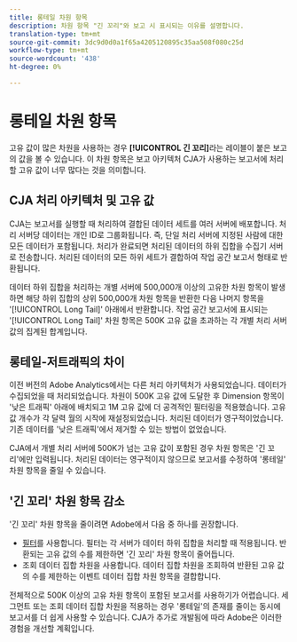 ```yaml
---
title: 롱테일 차원 항목
description: 차원 항목 "긴 꼬리"와 보고 시 표시되는 이유를 설명합니다.
translation-type: tm+mt
source-git-commit: 3dc9d0d0a1f65a4205120895c35aa508f080c25d
workflow-type: tm+mt
source-wordcount: '438'
ht-degree: 0%

---
```



# 롱테일 차원 항목

고유 값이 많은 차원을 사용하는 경우 **[!UICONTROL 긴 꼬리]**&#x200B;라는 레이블이 붙은 보고의 값을 볼 수 있습니다. 이 차원 항목은 보고 아키텍처 CJA가 사용하는 보고서에 처리할 고유 값이 너무 많다는 것을 의미합니다.

## CJA 처리 아키텍처 및 고유 값

CJA는 보고서를 실행할 때 처리하여 결합된 데이터 세트를 여러 서버에 배포합니다. 처리 서버당 데이터는 개인 ID로 그룹화됩니다. 즉, 단일 처리 서버에 지정된 사람에 대한 모든 데이터가 포함됩니다. 처리가 완료되면 처리된 데이터의 하위 집합을 수집기 서버로 전송합니다. 처리된 데이터의 모든 하위 세트가 결합하여 작업 공간 보고서 형태로 반환됩니다.

데이터 하위 집합을 처리하는 개별 서버에 500,000개 이상의 고유한 차원 항목이 발생하면 해당 하위 집합의 상위 500,000개 차원 항목을 반환한 다음 나머지 항목을 &#39;[!UICONTROL Long Tail]&#39; 아래에서 반환합니다. 작업 공간 보고서에 표시되는 &#39;[!UICONTROL Long Tail]&#39; 차원 항목은 500K 고유 값을 초과하는 각 개별 처리 서버 값의 집계된 합계입니다.

## 롱테일-저트래픽의 차이

이전 버전의 Adobe Analytics에서는 다른 처리 아키텍처가 사용되었습니다. 데이터가 수집되었을 때 처리되었습니다. 차원이 500K 고유 값에 도달한 후 Dimension 항목이 &#39;낮은 트래픽&#39; 아래에 배치되고 1M 고유 값에 더 공격적인 필터링을 적용했습니다. 고유 값 개수가 각 달력 월의 시작에 재설정되었습니다. 처리된 데이터가 영구적이었습니다.기존 데이터를 &#39;낮은 트래픽&#39;에서 제거할 수 있는 방법이 없었습니다.

CJA에서 개별 처리 서버에 500K가 넘는 고유 값이 포함된 경우 차원 항목은 &#39;긴 꼬리&#39;에만 입력됩니다. 처리된 데이터는 영구적이지 않으므로 보고서를 수정하여 &#39;롱테일&#39; 차원 항목을 줄일 수 있습니다.

## &#39;긴 꼬리&#39; 차원 항목 감소

&#39;긴 꼬리&#39; 차원 항목을 줄이려면 Adobe에서 다음 중 하나를 권장합니다.

* [필터](/help/components/filters/create-filters.md)를 사용합니다. 필터는 각 서버가 데이터 하위 집합을 처리할 때 적용됩니다. 반환되는 고유 값의 수를 제한하면 &#39;긴 꼬리&#39; 차원 항목이 줄어듭니다.
* 조회 데이터 집합 차원을 사용합니다. 데이터 집합 차원을 조회하여 반환된 고유 값의 수를 제한하는 이벤트 데이터 집합 차원 항목을 결합합니다.

전체적으로 500K 이상의 고유 차원 항목이 포함된 보고서를 사용하기가 어렵습니다. 세그먼트 또는 조회 데이터 집합 차원을 적용하는 경우 &#39;롱테일&#39;의 존재를 줄이는 동시에 보고서를 더 쉽게 사용할 수 있습니다. CJA가 추가로 개발됨에 따라 Adobe은 이러한 경험을 개선할 계획입니다.

